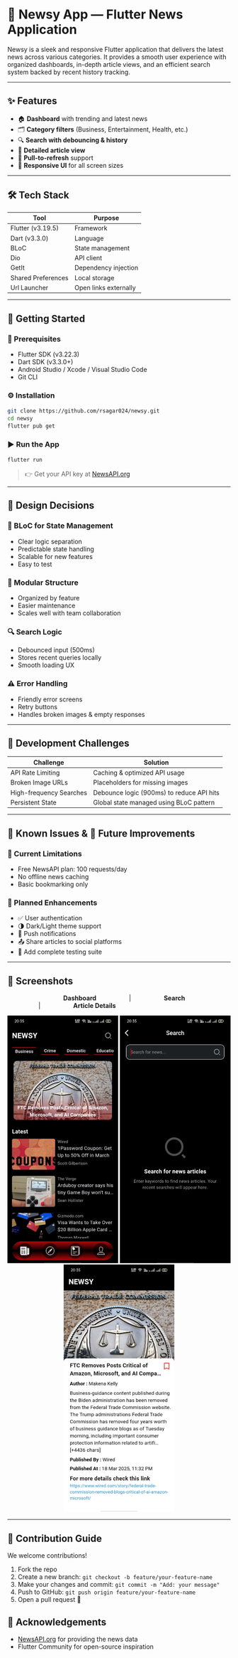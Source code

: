 # 📰 Newsy App — Flutter News Application

Newsy is a sleek and responsive Flutter application that delivers the latest news across various categories. It provides a smooth user experience with organized dashboards, in-depth article views, and an efficient search system backed by recent history tracking.

---

## ✨ Features

- 🏠 **Dashboard** with trending and latest news
- 🗂️ **Category filters** (Business, Entertainment, Health, etc.)
- 🔍 **Search with debouncing & history**
- 📰 **Detailed article view**
- 🔄 **Pull-to-refresh** support
- 📱 **Responsive UI** for all screen sizes

---

## 🛠️ Tech Stack

| Tool                | Purpose                    |
|---------------------|----------------------------|
| Flutter (v3.19.5)   | Framework                  |
| Dart (v3.3.0)       | Language                   |
| BLoC                | State management           |
| Dio                 | API client                 |
| GetIt               | Dependency injection       |
| Shared Preferences  | Local storage              |
| Url Launcher        | Open links externally      |

---

## 🚀 Getting Started

### 🔧 Prerequisites

- Flutter SDK (v3.22.3)
- Dart SDK (v3.3.0+)
- Android Studio / Xcode / Visual Studio Code
- Git CLI

### ⚙️ Installation

```bash
git clone https://github.com/rsagar024/newsy.git
cd newsy
flutter pub get
```

### ▶️ Run the App

```bash
flutter run
```

> 👉 Get your API key at [NewsAPI.org](https://newsapi.org)

---

## 🧠 Design Decisions

### 🔄 BLoC for State Management

- Clear logic separation
- Predictable state handling
- Scalable for new features
- Easy to test

### 🧱 Modular Structure

- Organized by feature
- Easier maintenance
- Scales well with team collaboration

### 🔍 Search Logic

- Debounced input (500ms)
- Stores recent queries locally
- Smooth loading UX

### ⚠️ Error Handling

- Friendly error screens
- Retry buttons
- Handles broken images & empty responses

---

## 🧩 Development Challenges

| Challenge               | Solution                                           |
|-------------------------|----------------------------------------------------|
| API Rate Limiting       | Caching & optimized API usage                      |
| Broken Image URLs       | Placeholders for missing images                    |
| High-frequency Searches | Debounce logic (900ms) to reduce API hits         |
| Persistent State        | Global state managed using BLoC pattern            |

---

## 🐞 Known Issues & 🔧 Future Improvements

### 🚧 Current Limitations

- Free NewsAPI plan: 100 requests/day
- No offline news caching
- Basic bookmarking only

### 📌 Planned Enhancements

- ✅ User authentication
- 🌗 Dark/Light theme support
- 🔔 Push notifications
- 📤 Share articles to social platforms
- 🧪 Add complete testing suite

---

## 📸 Screenshots
 
&emsp;&emsp;&emsp;&emsp;&emsp;&emsp;&emsp;&emsp;&emsp;**Dashboard** &emsp;&emsp;&emsp;&emsp;&emsp;|&emsp;&emsp;&emsp;&emsp;&emsp; **Search** &emsp;&emsp;&emsp;&emsp;&emsp;|&emsp;&emsp;&emsp;&emsp;&emsp; **Article Details**
<p align="center">
    <img src="screenshots/dashboard.jpeg" alt="Dashboard" width="250"/>
    <img src="screenshots/search.jpeg" alt="Search" width="250"/>
    <img src="screenshots/details.jpeg" alt="Details" width="250"/>
</p>

---

## 🤝 Contribution Guide

We welcome contributions!

1. Fork the repo
2. Create a new branch: `git checkout -b feature/your-feature-name`
3. Make your changes and commit: `git commit -m "Add: your message"`
4. Push to GitHub: `git push origin feature/your-feature-name`
5. Open a pull request 🚀

## 🙏 Acknowledgements

- [NewsAPI.org](https://newsapi.org) for providing the news data
- Flutter Community for open-source inspiration
